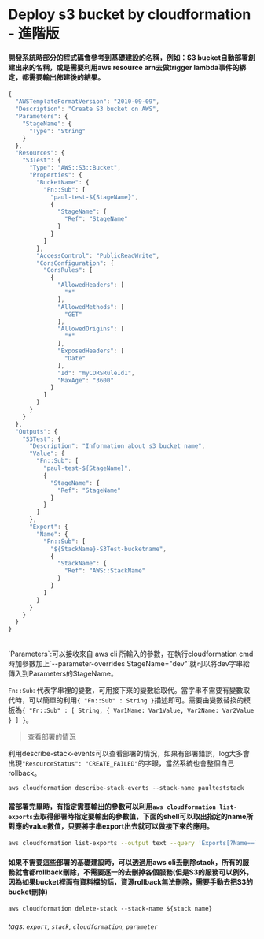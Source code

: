 # Deploy s3 bucket by cloudformation - 進階版


#### 開發系統時部分的程式碼會參考到基礎建設的名稱，例如：S3 bucket自動部署創建出來的名稱，或是需要利用aws resource arn去做trigger lambda事件的綁定，都需要輸出佈建後的結果。

```javascript
{
  "AWSTemplateFormatVersion": "2010-09-09",
  "Description": "Create S3 bucket on AWS",
  "Parameters": {
    "StageName": {
      "Type": "String"
    }
  },
  "Resources": {
    "S3Test": {
      "Type": "AWS::S3::Bucket",
      "Properties": {
        "BucketName": {
          "Fn::Sub": [
            "paul-test-${StageName}",
            {
              "StageName": {
                "Ref": "StageName"
              }
            }
          ]
        },
        "AccessControl": "PublicReadWrite",
        "CorsConfiguration": {
          "CorsRules": [
            {
              "AllowedHeaders": [
                "*"
              ],
              "AllowedMethods": [
                "GET"
              ],
              "AllowedOrigins": [
                "*"
              ],
              "ExposedHeaders": [
                "Date"
              ],
              "Id": "myCORSRuleId1",
              "MaxAge": "3600"
            }
          ]
        }
      }
    }
  },
  "Outputs": {
    "S3Test": {
      "Description": "Information about s3 bucket name",
      "Value": {
        "Fn::Sub": [
          "paul-test-${StageName}",
          {
            "StageName": {
              "Ref": "StageName"
            }
          }
        ]
      },
      "Export": {
        "Name": {
          "Fn::Sub": [
            "${StackName}-S3Test-bucketname",
            {
              "StackName": {
                "Ref": "AWS::StackName"
              }
            }
          ]
        }
      }
    }
  }
}
```
<br>
`Parameters`:可以接收來自 aws cli 所輸入的參數，在執行cloudformation cmd時加參數加上`--parameter-overrides StageName="dev"`就可以將dev字串給傳入到Parameters的StageName。

`Fn::Sub`: 代表字串裡的變數，可用接下來的變數給取代。當字串不需要有變數取代時，可以簡單的利用`{ "Fn::Sub" : String }`描述即可。需要由變數替換的模板為`{ "Fn::Sub" : [ String, { Var1Name: Var1Value, Var2Name: Var2Value } ] }`。

> 查看部署的情況

利用describe-stack-events可以查看部署的情況，如果有部署錯誤，log大多會出現`"ResourceStatus": "CREATE_FAILED"`的字眼，當然系統也會整個自己rollback。

```shell
aws cloudformation describe-stack-events --stack-name paulteststack
```


#### 當部署完畢時，有指定需要輸出的參數可以利用`aws cloudformation list-exports`去取得部署時指定要輸出的參數值，下面的shell可以取出指定的name所對應的value數值，只要將字串export出去就可以做接下來的應用。

```bash
aws cloudformation list-exports --output text --query 'Exports[?Name==`'$StackName-S3Test'`].Value'
```

#### 如果不需要這些部署的基礎建設時，可以透過用aws cli去刪除stack，所有的服務就會都rollback刪除，不需要逐一的去刪掉各個服務(但是S3的服務可以例外，因為如果bucket裡面有資料檔的話，資源rollback無法刪除，需要手動去把S3的bucket刪掉)

```
aws cloudformation delete-stack --stack-name ${stack name}
```

###### tags: `export`, `stack`, `cloudformation`, `parameter`
